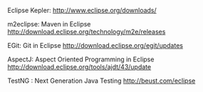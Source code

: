 Eclipse Kepler:                                        http://www.eclipse.org/downloads/

m2eclipse: Maven in Eclipse                            http://download.eclipse.org/technology/m2e/releases

EGit:      Git in Eclipse                              http://download.eclipse.org/egit/updates

AspectJ:   Aspect Oriented Programming in Eclipse      http://download.eclipse.org/tools/ajdt/43/update

TestNG : Next Generation Java Testing                  http://beust.com/eclipse
